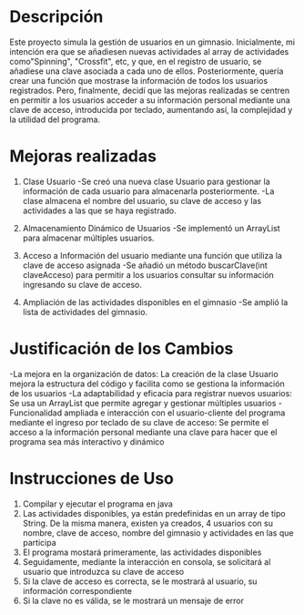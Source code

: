 # Descripción
Este proyecto simula la gestión de usuarios en un gimnasio. Inicialmente, mi intención era que se añadiesen nuevas actividades al array de actividades como"Spinning", "Crossfit", etc, y que, en el registro de usuario, se añadiese una clave asociada a cada uno de ellos. Posteriormente, quería crear una función que mostrase la información de todos los usuarios registrados. Pero, finalmente, decidí que las mejoras realizadas se centren en permitir a los usuarios acceder a su información personal mediante una clave de acceso, introducida por teclado, aumentando así, la complejidad y la utilidad del programa.

# Mejoras realizadas
1. Clase Usuario
-Se creó una nueva clase Usuario para gestionar la información de cada usuario para almacenarla posteriormente.
-La clase almacena el nombre del usuario, su clave de acceso y las actividades a las que se haya registrado.

2. Almacenamiento Dinámico de Usuarios
-Se implementó un ArrayList<Usuario> para almacenar múltiples usuarios.

3. Acceso a Información del usuario mediante una función que utiliza la clave de acceso asignada
-Se añadió un método buscarClave(int claveAcceso) para permitir a los usuarios consultar su información ingresando su clave de acceso.

4. Ampliación de las actividades disponibles en el gimnasio
-Se amplió la lista de actividades del gimnasio.

# Justificación de los Cambios
-La mejora en la organización de datos: La creación de la clase Usuario mejora la estructura del código y facilita como se gestiona la información de los usuarios
-La adaptabilidad y eficacia para registrar nuevos usuarios: Se usa un ArrayList que permite agregar y gestionar múltiples usuarios
-Funcionalidad ampliada e interacción con el usuario-cliente del programa mediante el ingreso por teclado de su clave de acceso: Se permite el acceso a la información personal mediante una clave para hacer que el programa sea más interactivo y dinámico

# Instrucciones de Uso
1. Compilar y ejecutar el programa en java
2. Las actividades disponibles, ya están predefinidas en un array de tipo String. De la misma manera, existen ya creados, 4 usuarios con su nombre, clave de acceso, nombre del gimnasio y actividades en las que participa
3. El programa mostará primeramente, las actividades disponibles
4. Seguidamente, mediante la interacción en consola, se solicitará al usuario que introduzca su clave de acceso
5. Si la clave de acceso es correcta, se le mostrará al usuario, su información correspondiente
6. Si la clave no es válida, se le mostrará un mensaje de error

